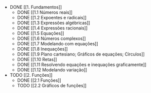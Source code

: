 - DONE [[1. Fundamentos]]
	- DONE [[1.1 Números reais]]
	- DONE [[1.2 Expoentes e radicais]]
	- DONE [[1.3 Expressões algébricas]]
	- DONE [[1.4 Expressões racionais]]
	- DONE [[1.5 Equações]]
	- DONE [[1.6 Números complexos]]
	- DONE [[1.7 Modelando com equações]]
	- DONE [[1.8 Inequações]]
	- DONE [[1.9 Plano cartesiano; Gráficos de equações; Círculos]]
	- DONE [[1.10 Retas]]
	- DONE [[1.11 Resolvendo equações e inequações graficamente]]
	- DONE [[1.12 Modelando variação]]
- TODO [[2. Funções]]
	- DONE [[2.1 Funções]]
	- TODO [[2.2 Gráficos de funções]]